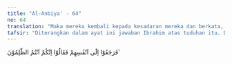 ```yaml
---
title: "Al-Anbiya' - 64"
no: 64
translation: "Maka mereka kembali kepada kesadaran mereka dan berkata, “Sesungguhnya kamulah yang menzalimi (diri sendiri).”"
tafsir: "Diterangkan dalam ayat ini jawaban Ibrahim atas tuduhan itu. Dimana jawaban Ibrahim ternyata sangat mengagetkan mereka, sebab tidak sesuai dengan harapan mereka, karena Ibrahim tidak memberikan pengakuan bahwa ia yang melakukan pengrusakan, tetapi ia mengatakan bahwa yang melakukan pengrusakan terhadap patung-patung itu justru adalah patung terbesar yang masih utuh.\n\nJawaban semacam itu dimaksudkan Ibrahim untuk mencapai tujuannya, yaitu untuk menyadarkan kaumnya bahwa patung-patung itu tidak patut untuk disembah, karena ia tidak dapat berbuat apa-apa. Apalagi untuk membela dirinya.\n\nJelas bahwa kaumnya tidak akan percaya bahwa patung terbesar itulah yang melakukan pengrusakan terhadap patung-patung yang lain. Sebab, mereka menyadari bahwa hal itu mustahil akan terjadi, karena patung tidak dapat berbuat apa pun, sebab dia adalah benda mati. Jika mereka telah menginsafi hal tersebut, sudah sepatutnya mereka berhenti menyembah patung.\n\nPada akhir ayat ini disebutkan ucapan Ibrahim selanjutnya terhadap kaumnya, yang menyuruh mereka menanyakan kepada patung-patung itu sendiri, siapakah yang telah merusak mereka.\n\nUcapan ini menyebabkan kaumnya semakin terpojok, karena seandainya mereka bertanya kepada patung-patung itu, niscaya mereka tidak akan memperoleh jawaban, sebab patung-patung tersebut tidak mendengar dan tidak dapat berbicara. Kalau demikian keadaannya, patutkah patung-patung itu disembah? Jika masih ada orang yang menyembahnya, pastilah orang tersebut tidak mempergunakan pikirannya yang sehat."
---
```


فَرَجَعُوْٓا اِلٰٓى اَنْفُسِهِمْ فَقَالُوْٓا اِنَّكُمْ اَنْتُمُ الظّٰلِمُوْنَ ۙ

